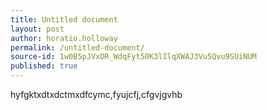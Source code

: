 ```yaml
---
title: Untitled document
layout: post
author: horatio.holloway
permalink: /untitled-document/
source-id: 1w0B5pJVxDR_WdqFyt50K3lIlqXWAJ3Vu5Qvu9SUiNUM
published: true
---
```

hyfgktxdtxdctmxdfcymc,fyujcfj,cfgvjgvhb

